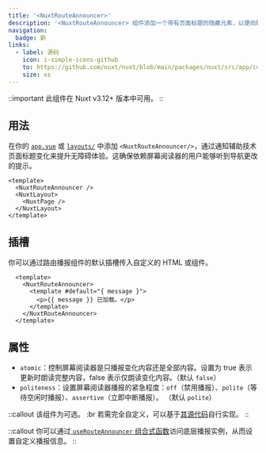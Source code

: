 ```yaml
---
title: '<NuxtRouteAnnouncer>'
description: '<NuxtRouteAnnouncer> 组件添加一个带有页面标题的隐藏元素，以便向辅助技术宣布路由变化。'
navigation:
  badge: 新
links:
  - label: 源码
    icon: i-simple-icons-github
    to: https://github.com/nuxt/nuxt/blob/main/packages/nuxt/src/app/components/nuxt-route-announcer.ts
    size: xs
---
```


::important
此组件在 Nuxt v3.12+ 版本中可用。
::

## 用法

在你的 [`app.vue`](/docs/guide/directory-structure/app) 或 [`layouts/`](/docs/guide/directory-structure/layouts) 中添加 `<NuxtRouteAnnouncer/>`，通过通知辅助技术页面标题变化来提升无障碍体验。这确保依赖屏幕阅读器的用户能够听到导航更改的提示。

```vue [app.vue]
<template>
  <NuxtRouteAnnouncer />
  <NuxtLayout>
    <NuxtPage />
  </NuxtLayout>
</template>
```

## 插槽

你可以通过路由播报组件的默认插槽传入自定义的 HTML 或组件。

```vue
  <template>
    <NuxtRouteAnnouncer>
      <template #default="{ message }">
        <p>{{ message }} 已加载。</p>
      </template>
    </NuxtRouteAnnouncer>
  </template>
```

## 属性

- `atomic`：控制屏幕阅读器是只播报变化内容还是全部内容。设置为 true 表示更新时朗读完整内容，false 表示仅朗读变化内容。（默认 `false`）
- `politeness`：设置屏幕阅读器播报的紧急程度：`off`（禁用播报）、`polite`（等待空闲时播报）、`assertive`（立即中断播报）。 （默认 `polite`）

::callout
该组件为可选。 :br
若需完全自定义，可以基于[其源代码](https://github.com/nuxt/nuxt/blob/main/packages/nuxt/src/app/components/nuxt-route-announcer.ts)自行实现。
::

::callout
你可以通过[ `useRouteAnnouncer` 组合式函数](/docs/api/composables/use-route-announcer)访问底层播报实例，从而设置自定义播报信息。
::
